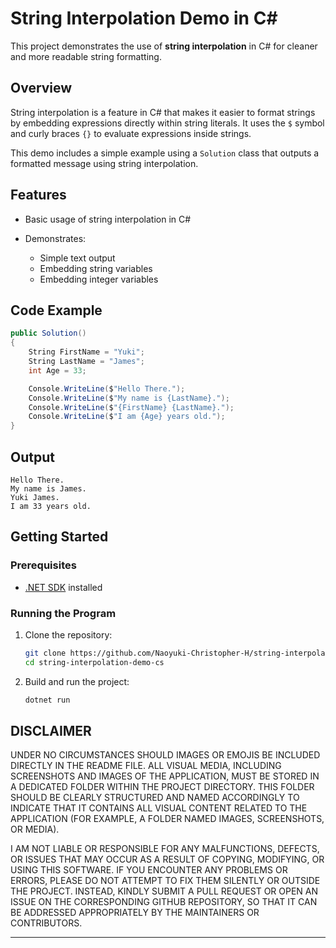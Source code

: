 # String Interpolation Demo in C\#

This project demonstrates the use of **string interpolation** in C# for cleaner and more readable string formatting.

## Overview

String interpolation is a feature in C# that makes it easier to format strings by embedding expressions directly within string literals. 
It uses the `$` symbol and curly braces `{}` to evaluate expressions inside strings.

This demo includes a simple example using a `Solution` class that outputs a formatted message using string interpolation.

## Features

* Basic usage of string interpolation in C#
* Demonstrates:

  * Simple text output
  * Embedding string variables
  * Embedding integer variables

## Code Example

```csharp
public Solution()
{
    String FirstName = "Yuki";
    String LastName = "James";
    int Age = 33;

    Console.WriteLine($"Hello There.");
    Console.WriteLine($"My name is {LastName}.");
    Console.WriteLine($"{FirstName} {LastName}.");
    Console.WriteLine($"I am {Age} years old.");
}
```

## Output

```
Hello There.
My name is James.
Yuki James.
I am 33 years old.
```

## Getting Started

### Prerequisites

* [.NET SDK](https://dotnet.microsoft.com/download) installed

### Running the Program

1. Clone the repository:

   ```bash
   git clone https://github.com/Naoyuki-Christopher-H/string-interpolation-demo-cs.git
   cd string-interpolation-demo-cs
   ```

2. Build and run the project:

   ```bash
   dotnet run
   ```

## DISCLAIMER  

UNDER NO CIRCUMSTANCES SHOULD IMAGES OR EMOJIS BE INCLUDED DIRECTLY IN 
THE README FILE. ALL VISUAL MEDIA, INCLUDING SCREENSHOTS AND IMAGES OF 
THE APPLICATION, MUST BE STORED IN A DEDICATED FOLDER WITHIN THE PROJECT 
DIRECTORY. THIS FOLDER SHOULD BE CLEARLY STRUCTURED AND NAMED ACCORDINGLY 
TO INDICATE THAT IT CONTAINS ALL VISUAL CONTENT RELATED TO THE APPLICATION 
(FOR EXAMPLE, A FOLDER NAMED IMAGES, SCREENSHOTS, OR MEDIA).

I AM NOT LIABLE OR RESPONSIBLE FOR ANY MALFUNCTIONS, DEFECTS, OR ISSUES THAT 
MAY OCCUR AS A RESULT OF COPYING, MODIFYING, OR USING THIS SOFTWARE. IF YOU 
ENCOUNTER ANY PROBLEMS OR ERRORS, PLEASE DO NOT ATTEMPT TO FIX THEM SILENTLY 
OR OUTSIDE THE PROJECT. INSTEAD, KINDLY SUBMIT A PULL REQUEST OR OPEN AN ISSUE 
ON THE CORRESPONDING GITHUB REPOSITORY, SO THAT IT CAN BE ADDRESSED APPROPRIATELY 
BY THE MAINTAINERS OR CONTRIBUTORS.

---
